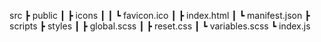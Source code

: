 src
 ┣ public
 ┃ ┣ icons
 ┃ ┃ ┗ favicon.ico
 ┃ ┣ index.html
 ┃ ┗ manifest.json
 ┣ scripts
 ┣ styles
 ┃ ┣ global.scss
 ┃ ┣ reset.css
 ┃ ┗ variables.scss
 ┗ index.js

